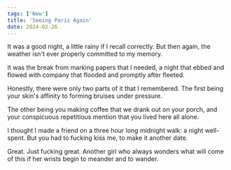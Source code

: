 ```yaml
---
tags: ['New']
title: 'Seeing Paris Again'
date: 2024-02-26
---
```


It was a good night, a little rainy if I recall correctly. But then again, the weather isn't ever properly committed to my memory.

It was the break from marking papers that I needed, a night that ebbed and flowed with company that flooded and promptly after fleeted.

Honestly, there were only two parts of it that I remembered. The first being your skin's affinity to forming bruises under pressure.

The other being you making coffee that we drank out on your porch, and your conspicuous repetitious mention that you lived here all alone.

I thought I made a friend on a three hour long midnight walk: a night well-spent. But you had to fucking kiss me, to make it another date.

Great. Just fucking great. Another girl who always wonders what will come of this if her wrists begin to meander and to wander.
